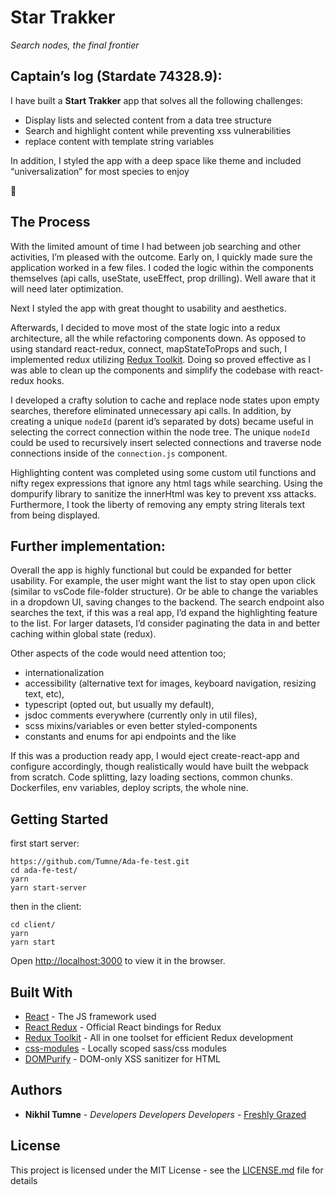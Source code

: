 # Star Trakker

_Search nodes, the final frontier_

## Captain’s log (Stardate 74328.9):

I have built a **Start Trakker** app that solves all the following challenges:

- Display lists and selected content from a data tree structure
- Search and highlight content while preventing xss vulnerabilities
- replace content with template string variables

In addition, I styled the app with a deep space like theme and included “universalization” for most species to enjoy

🖖

## The Process

With the limited amount of time I had between job searching and other activities, I’m pleased with the outcome. Early on, I quickly made sure the application worked in a few files. I coded the logic within the components themselves (api calls, useState, useEffect, prop drilling). Well aware that it will need later optimization.

Next I styled the app with great thought to usability and aesthetics.

Afterwards, I decided to move most of the state logic into a redux architecture, all the while refactoring components down. As opposed to using standard react-redux, connect, mapStateToProps and such, I implemented redux utilizing [Redux Toolkit](https://redux-toolkit.js.org/). Doing so proved effective as I was able to clean up the components and simplify the codebase with react-redux hooks.

I developed a crafty solution to cache and replace node states upon empty searches, therefore eliminated unnecessary api calls. In addition, by creating a unique `nodeId` (parent id’s separated by dots) became useful in selecting the correct connection within the node tree. The unique `nodeId` could be used to recursively insert selected connections and traverse node connections inside of the `connection.js` component.

Highlighting content was completed using some custom util functions and nifty regex expressions that ignore any html tags while searching. Using the dompurify library to sanitize the innerHtml was key to prevent xss attacks. Furthermore, I took the liberty of removing any empty string literals text from being displayed.

## Further implementation:

Overall the app is highly functional but could be expanded for better usability. For example, the user might want the list to stay open upon click (similar to vsCode file-folder structure). Or be able to change the variables in a dropdown UI, saving changes to the backend. The search endpoint also searches the text, if this was a real app, I’d expand the highlighting feature to the list. For larger datasets, I’d consider paginating the data in and better caching within global state (redux).

Other aspects of the code would need attention too;

- internationalization
- accessibility (alternative text for images, keyboard navigation, resizing text, etc),
- typescript (opted out, but usually my default),
- jsdoc comments everywhere (currently only in util files),
- scss mixins/variables or even better styled-components
- constants and enums for api endpoints and the like

If this was a production ready app, I would eject create-react-app and configure accordingly, though realistically would have built the webpack from scratch. Code splitting, lazy loading sections, common chunks. Dockerfiles, env variables, deploy scripts, the whole nine.

## Getting Started

first start server:

```
https://github.com/Tumne/Ada-fe-test.git
cd ada-fe-test/
yarn
yarn start-server
```

then in the client:

```
cd client/
yarn
yarn start
```

Open [http://localhost:3000](http://localhost:3000) to view it in the browser.

## Built With

- [React](https://reactjs.org/) - The JS framework used
- [React Redux](https://react-redux.js.org/) - Official React bindings for Redux
- [Redux Toolkit](https://redux-toolkit.js.org/) - All in one toolset for efficient Redux development
- [css-modules](https://github.com/css-modules/css-modules) - Locally scoped sass/css modules
- [DOMPurify](https://github.com/cure53/DOMPurify) - DOM-only XSS sanitizer for HTML

## Authors

- **Nikhil Tumne** - _Developers Developers Developers_ - [Freshly Grazed](http://freshlygrazed.com/)

## License

This project is licensed under the MIT License - see the [LICENSE.md](https://www.mit.edu/~amini/LICENSE.md) file for details
